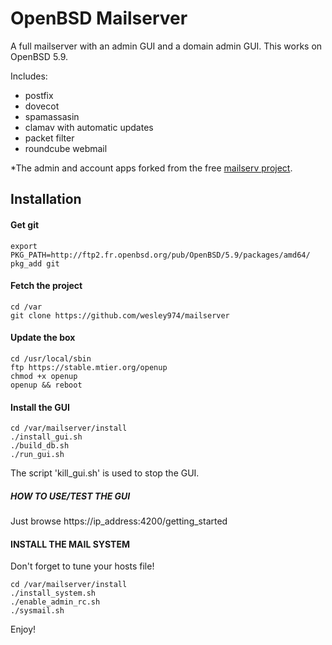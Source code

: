 # OpenBSD Mailserver

A full mailserver with an admin GUI and a domain admin GUI.
This works on OpenBSD 5.9.

Includes:

- postfix
- dovecot
- spamassasin
- clamav with automatic updates
- packet filter
- roundcube webmail

*The admin and account apps forked from the free [mailserv project](https://github.com/mailserv/mailserv).

## Installation

#### Get git

    export PKG_PATH=http://ftp2.fr.openbsd.org/pub/OpenBSD/5.9/packages/amd64/
    pkg_add git
    
#### Fetch the project

    cd /var
    git clone https://github.com/wesley974/mailserver
    
#### Update the box

    cd /usr/local/sbin
    ftp https://stable.mtier.org/openup
    chmod +x openup
    openup && reboot
    
#### Install the GUI

    cd /var/mailserver/install
    ./install_gui.sh
    ./build_db.sh
    ./run_gui.sh

The script 'kill_gui.sh' is used to stop the GUI.

##### HOW TO USE/TEST THE GUI

Just browse https://ip_address:4200/getting_started

#### INSTALL THE MAIL SYSTEM

Don't forget to tune your hosts file!

    cd /var/mailserver/install
    ./install_system.sh 
    ./enable_admin_rc.sh
    ./sysmail.sh
    
Enjoy!
